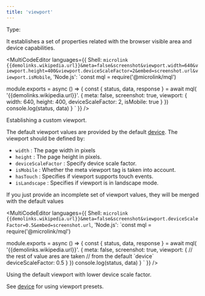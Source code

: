 ```yaml
---
title: 'viewport'
---
```


Type: <Type children='<object>'/>

It establishes a set of properties related with the browser visible area and device capabilities.

<MultiCodeEditor languages={{
  Shell: `microlink {{demolinks.wikipedia.url}}&meta=false&screenshot&viewport.width=640&viewport.height=400&viewport.deviceScaleFactor=2&embed=screenshot.url&viewport.isMobile`,
  'Node.js': `const mql = require('@microlink/mql')
 
module.exports = async () => {
  const { status, data, response } = await mql(
    '{{demolinks.wikipedia.url}}'. {
      meta: false,
      screenshot: true,
      viewport: {
        width: 640,
        height: 400,
        deviceScaleFactor: 2,
        isMobile: true
      }
  })
  console.log(status, data)
}
  `
  }} 
/>


<Figcaption>Establishing a custom viewport.</Figcaption>

The default viewport values are provided by the default [device](/docs/api/parameters/device). The viewport should be defined by:

- `width` <Type children='<number>'/>: The page width in pixels
- `height` <Type children='<number>'/>: The page height in pixels.
- `deviceScaleFactor` <Type children='<number>'/>: Specify device scale factor.
- `isMobile` <Type><Type children='<boolean>'/></Type>: Whether the meta viewport tag is taken into account.
- `hasTouch` <Type><Type children='<boolean>'/></Type>: Specifies if viewport supports touch events.
- `isLandscape` <Type><Type children='<boolean>'/></Type>: Specifies if viewport is in landscape mode.

If you just provide an incomplete set of viewport values, they will be merged with the default values

<MultiCodeEditor languages={{
  Shell: `microlink {{demolinks.wikipedia.url}}&meta=false&screenshot&viewport.deviceScaleFactor=0.5&embed=screenshot.url`,
  'Node.js': `const mql = require('@microlink/mql')
 
module.exports = async () => {
  const { status, data, response } = await mql(
    '{{demolinks.wikipedia.url}}'. {
      meta: false,
      screenshot: true,
      viewport: {
        // the rest of value ares are taken
        // from the default \`device\`
        deviceScaleFactor: 0.5
      }
  })
  console.log(status, data)
}
  `
  }} 
/>

<Figcaption>Using the default viewport with lower device scale factor.</Figcaption>

See [device](/docs/api/parameters/device) for using viewport presets.
